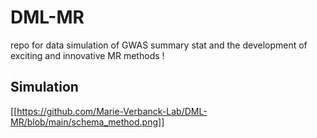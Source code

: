 # DML-MR
repo for data simulation of GWAS summary stat and the development of exciting and innovative MR methods !

## Simulation 
[[https://github.com/Marie-Verbanck-Lab/DML-MR/blob/main/schema_method.png]]
